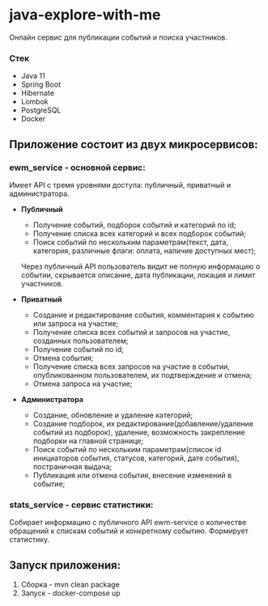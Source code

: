 # java-explore-with-me

Онлайн сервис для публикации событий и поиска участников.

### Стек
- Java 11
- Spring Boot
- Hibernate
- Lombok
- PostgreSQL
- Docker

## Приложение состоит из двух микросервисов:
### ewm_service - основной сервис:
Имеет API с тремя уровнями доступа: публичный, приватный и администратора.
- **Публичный**
  - Получение событий, подборок событий и категорий по id;
  - Получение списка всех категорий и всех подборок событий;
  - Поиск событий по нескольким параметрам(текст, дата, категория, различные флаги: оплата, наличие доступных мест);

  Через публичный API пользователь видит не полную информацию о событии, скрывается описание, дата публикации, локация и лимит участников.

- **Приватный**
  - Создание и редактирование события, комментария к событию или запроса на участие;
  - Получение списка всех событий и запросов на участие, созданных пользователем;
  - Получение событий по id;
  - Отмена события;
  - Получение списка всех запросов на участие в событии, опубликованном пользователем, их подтверждение и отмена;
  - Отмена запроса на участие;

- **Администратора**
  - Создание, обновление и удаление категорий;
  - Создание подборок, их редактирование(добавление/удаление событий из подборок), удаление, возможность закрепление подборки на главной странице;
  - Поиск событий по нескольким параметрам(список id инициаторов события, статусов, категорий, дате события), постраничная выдача;
  - Публикация или отмена события, внесение изменений в событие;

### stats_service - сервис статистики:
Собирает информацию с публичного API ewm-service о количестве обращений к спискам событий и конкретному событию. Формирует статистику.

## Запуск приложения:
  1) Сборка - mvn clean package
  2) Запуск - docker-compose up





